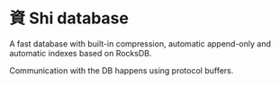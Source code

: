 # 資 Shi database

A fast database with built-in compression, automatic append-only and automatic indexes based on RocksDB.

Communication with the DB happens using protocol buffers.
